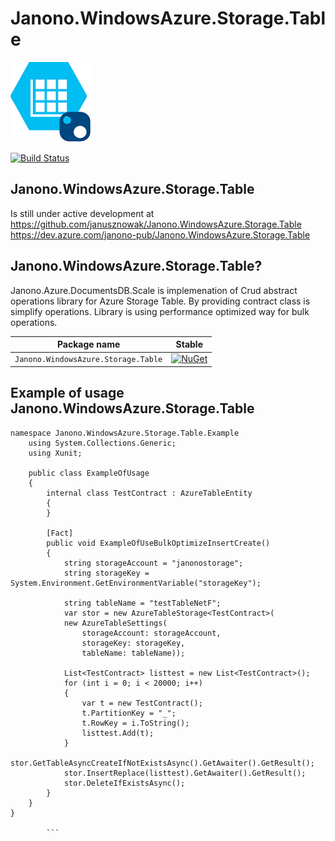 

# Janono.WindowsAzure.Storage.Table

![alt text](https://raw.githubusercontent.com/janusznowak/Janono.WindowsAzure.Storage.Table/master/src/Janono.WindowsAzure.Storage.Table.png)

[![Build Status](https://dev.azure.com/janono-pub/Janono.WindowsAzure.Storage.Table/_apis/build/status/janusznowak.Janono.WindowsAzure.Storage.Table?branchName=master)](https://dev.azure.com/janono-pub/Janono.WindowsAzure.Storage.Table/_build/latest?definitionId=20&branchName=master)

## Janono.WindowsAzure.Storage.Table

 Is still under active development at
 https://github.com/janusznowak/Janono.WindowsAzure.Storage.Table
 https://dev.azure.com/janono-pub/Janono.WindowsAzure.Storage.Table

## Janono.WindowsAzure.Storage.Table?

Janono.Azure.DocumentsDB.Scale is implemenation of Crud abstract operations library for Azure Storage Table. By providing contract class is simplify operations. Library is using performance optimized way for bulk operations.

Package name                              | Stable
------------------------------------------|-------------------------------------------
`Janono.WindowsAzure.Storage.Table`          | [![NuGet](https://img.shields.io/nuget/v/Janono.WindowsAzure.Storage.Table.svg?style=flat-square&label=nuget)](https://www.nuget.org/packages/Janono.WindowsAzure.Storage.Table/)



## Example of usage Janono.WindowsAzure.Storage.Table

```
namespace Janono.WindowsAzure.Storage.Table.Example
    using System.Collections.Generic;
    using Xunit;

    public class ExampleOfUsage
    {
        internal class TestContract : AzureTableEntity
        {
        }

        [Fact]
        public void ExampleOfUseBulkOptimizeInsertCreate()
        {
            string storageAccount = "janonostorage";
            string storageKey = System.Environment.GetEnvironmentVariable("storageKey");

            string tableName = "testTableNetF";
            var stor = new AzureTableStorage<TestContract>(
            new AzureTableSettings(
                storageAccount: storageAccount,
                storageKey: storageKey,
                tableName: tableName));

            List<TestContract> listtest = new List<TestContract>();
            for (int i = 0; i < 20000; i++)
            {
                var t = new TestContract();
                t.PartitionKey = "_";
                t.RowKey = i.ToString();
                listtest.Add(t);
            }
            stor.GetTableAsyncCreateIfNotExistsAsync().GetAwaiter().GetResult();
            stor.InsertReplace(listtest).GetAwaiter().GetResult();
            stor.DeleteIfExistsAsync();
        }
    }
}

        ```
